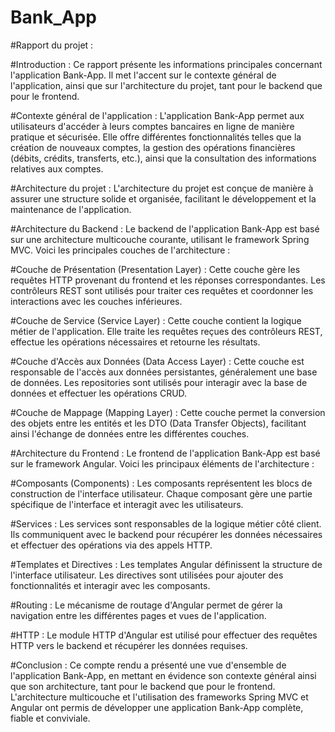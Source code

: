 # Bank_App
#Rapport du projet :

#Introduction :
Ce rapport présente les informations principales concernant l'application Bank-App. Il met l'accent sur le contexte général de l'application, ainsi que sur l'architecture du projet, tant pour le backend que pour le frontend.


#Contexte général de l'application :
L'application Bank-App permet aux utilisateurs d'accéder à leurs comptes bancaires en ligne de manière pratique et sécurisée. Elle offre différentes fonctionnalités telles que la création de nouveaux comptes, la gestion des opérations financières (débits, crédits, transferts, etc.), ainsi que la consultation des informations relatives aux comptes.

#Architecture du projet :
L'architecture du projet est conçue de manière à assurer une structure solide et organisée, facilitant le développement et la maintenance de l'application.

#Architecture du Backend :
Le backend de l'application Bank-App est basé sur une architecture multicouche courante, utilisant le framework Spring MVC. Voici les principales couches de l'architecture :

#Couche de Présentation (Presentation Layer) : Cette couche gère les requêtes HTTP provenant du frontend et les réponses correspondantes. Les contrôleurs REST sont utilisés pour traiter ces requêtes et coordonner les interactions avec les couches inférieures.

#Couche de Service (Service Layer) : Cette couche contient la logique métier de l'application. Elle traite les requêtes reçues des contrôleurs REST, effectue les opérations nécessaires et retourne les résultats.

#Couche d'Accès aux Données (Data Access Layer) : Cette couche est responsable de l'accès aux données persistantes, généralement une base de données. Les repositories sont utilisés pour interagir avec la base de données et effectuer les opérations CRUD.

#Couche de Mappage (Mapping Layer) : Cette couche permet la conversion des objets entre les entités et les DTO (Data Transfer Objects), facilitant ainsi l'échange de données entre les différentes couches.

#Architecture du Frontend :
Le frontend de l'application Bank-App est basé sur le framework Angular. Voici les principaux éléments de l'architecture :

#Composants (Components) : Les composants représentent les blocs de construction de l'interface utilisateur. Chaque composant gère une partie spécifique de l'interface et interagit avec les utilisateurs.

#Services : Les services sont responsables de la logique métier côté client. Ils communiquent avec le backend pour récupérer les données nécessaires et effectuer des opérations via des appels HTTP.

#Templates et Directives : Les templates Angular définissent la structure de l'interface utilisateur. Les directives sont utilisées pour ajouter des fonctionnalités et interagir avec les composants.

#Routing : Le mécanisme de routage d'Angular permet de gérer la navigation entre les différentes pages et vues de l'application.

#HTTP : Le module HTTP d'Angular est utilisé pour effectuer des requêtes HTTP vers le backend et récupérer les données requises.

#Conclusion :
Ce compte rendu a présenté une vue d'ensemble de l'application Bank-App, en mettant en évidence son contexte général ainsi que son architecture, tant pour le backend que pour le frontend. L'architecture multicouche et l'utilisation des frameworks Spring MVC et Angular ont permis de développer une application Bank-App complète, fiable et conviviale.
